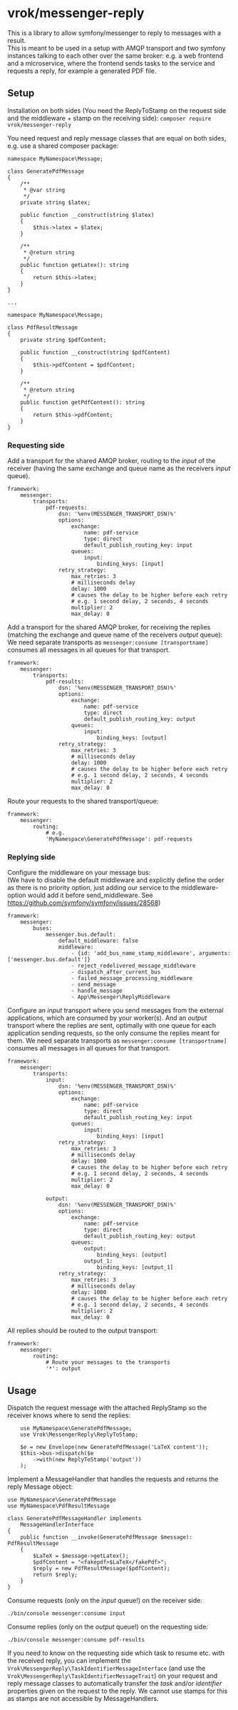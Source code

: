 # vrok/messenger-reply

This is a library to allow symfony/messenger to reply to messages with a result.  
This is meant to be used in a setup with AMQP transport and two symfony instances
talking to each other over the same broker: e.g. a web frontend and a
microservice, where the frontend sends tasks to the service and requests a
reply, for example a generated PDF file.

## Setup

Installation on both sides (You need the ReplyToStamp on the request side and the
middleware + stamp on the receiving side):
`composer require vrok/messenger-reply`

You need request and reply message classes that are equal on both sides, e.g.
use a shared composer package:

```
namespace MyNamespace\Message;

class GeneratePdfMessage
{
    /**
     * @var string
     */
    private string $latex;

    public function __construct(string $latex)
    {
        $this->latex = $latex;
    }

    /**
     * @return string
     */
    public function getLatex(): string
    {
        return $this->latex;
    }
}

...

namespace MyNamespace\Message;

class PdfResultMessage
{
    private string $pdfContent;

    public function __construct(string $pdfContent)
    {
        $this->pdfContent = $pdfContent;
    }

    /**
     * @return string
     */
    public function getPdfContent(): string
    {
        return $this->pdfContent;
    }
}
```

### Requesting side

Add a transport for the shared AMQP broker, routing to the _input_ of the
receiver (having the same exchange and queue name as the receivers _input_ queue).

```
framework:
    messenger:
        transports:
            pdf-requests:
                dsn: '%env(MESSENGER_TRANSPORT_DSN)%'
                options:
                    exchange:
                        name: pdf-service
                        type: direct
                        default_publish_routing_key: input
                    queues:
                        input:
                            binding_keys: [input]
                retry_strategy:
                    max_retries: 3
                    # milliseconds delay
                    delay: 1000
                    # causes the delay to be higher before each retry
                    # e.g. 1 second delay, 2 seconds, 4 seconds
                    multiplier: 2
                    max_delay: 0
```


Add a transport for the shared AMQP broker, for receiving the replies (matching
the exchange and queue name of the receivers _output_ queue):
We need separate transports as `messenger:consume [transportname]` consumes
all messages in all queues for that transport.

```
framework:
    messenger:
        transports:
            pdf-results:
                dsn: '%env(MESSENGER_TRANSPORT_DSN)%'
                options:
                    exchange:
                        name: pdf-service
                        type: direct
                        default_publish_routing_key: output
                    queues:
                        input:
                            binding_keys: [output]
                retry_strategy:
                    max_retries: 3
                    # milliseconds delay
                    delay: 1000
                    # causes the delay to be higher before each retry
                    # e.g. 1 second delay, 2 seconds, 4 seconds
                    multiplier: 2
                    max_delay: 0
```

Route your requests to the shared transport/queue:

```
framework:
    messenger:
        routing:
            # e.g. 
            'MyNamespace\GeneratePdfMessage': pdf-requests
```

### Replying side

Configure the middleware on your message bus:  
(We have to disable the default middleware and explicitly define the order as
there is no priority option, just adding our service to the middleware-option
would add it before send_middleware. See https://github.com/symfony/symfony/issues/28568)

```
framework:
    messenger:
        buses:
            messenger.bus.default:
                default_middleware: false
                middleware:
                    - {id: 'add_bus_name_stamp_middleware', arguments: ['messenger.bus.default']}
                    - reject_redelivered_message_middleware
                    - dispatch_after_current_bus
                    - failed_message_processing_middleware
                    - send_message
                    - handle_message
                    - App\Messenger\ReplyMiddleware
```

Configure an _input_ transport where you send messages from the external
applications, which are consumed by your worker(s).
And an _output_ transport where the replies are sent, optimally with one queue
for each application sending requests, so the only consume the
replies meant for them.
We need separate transports as `messenger:consume [transportname]` consumes
all messages in all queues for that transport.

```
framework:
    messenger:
        transports:
            input:
                dsn: '%env(MESSENGER_TRANSPORT_DSN)%'
                options:
                    exchange:
                        name: pdf-service
                        type: direct
                        default_publish_routing_key: input
                    queues:
                        input:
                            binding_keys: [input]
                retry_strategy:
                    max_retries: 3
                    # milliseconds delay
                    delay: 1000
                    # causes the delay to be higher before each retry
                    # e.g. 1 second delay, 2 seconds, 4 seconds
                    multiplier: 2
                    max_delay: 0

            output:
                dsn: '%env(MESSENGER_TRANSPORT_DSN)%'
                options:
                    exchange:
                        name: pdf-service
                        type: direct
                        default_publish_routing_key: output
                    queues:
                        output:
                            binding_keys: [output]
                        output_1:
                            binding_keys: [output_1]
                retry_strategy:
                    max_retries: 3
                    # milliseconds delay
                    delay: 1000
                    # causes the delay to be higher before each retry
                    # e.g. 1 second delay, 2 seconds, 4 seconds
                    multiplier: 2
                    max_delay: 0
```

All replies should be routed to the output transport:

```
framework:
    messenger:
        routing:
            # Route your messages to the transports
            '*': output
```

## Usage

Dispatch the request message with the attached ReplyStamp so the
receiver knows where to send the replies:

```
    use MyNamespace\GeneratePdfMessage;
    use Vrok\MessengerReply\ReplyToStamp;

    $e = new Envelope(new GeneratePdfMessage('LaTeX content'));
    $this->bus->dispatch($e
        ->with(new ReplyToStamp('output'))
    );
```

Implement a MessageHandler that handles the requests and returns the reply
Message object:

```
use MyNamespace\GeneratePdfMessage
use MyNamespace\PdfResultMessage

class GeneratePdfMessageHandler implements
    MessageHandlerInterface
{
    public function __invoke(GeneratePdfMessage $message): PdfResultMessage
    {
        $LaTeX = $message->getLatex();
        $pdfContent = "<fakepdf>$LaTeX</fakePdf>";
        $reply = new PdfResultMessage($pdfContent);
        return $reply;
    }
}
```

Consume requests (only on the _input_ queue!) on the receiver side:

`./bin/console messenger:consume input`

Consume replies (only on the _output_ queue!) on the requesting side:

`./bin/console messenger:consume pdf-results`

If you need to know on the requesting side which task to resume etc. with the
received reply, you can implement the `Vrok\MessengerReply\TaskIdentifierMessageInterface` 
(and use the `Vrok\MessengerReply\TaskIdentifierMessageTrait`) on your request 
and reply message classes to automatically transfer the _task_ and/or _identifier_
properties given on the request to the reply. We cannot use stamps for this as
stamps are not accessible by MessageHandlers.
